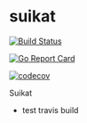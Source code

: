 # suikat

[![Build Status](https://travis-ci.com/nobuenhombre/suikat.svg?branch=master)](https://travis-ci.com/nobuenhombre/suikat)

[![Go Report Card](https://goreportcard.com/badge/github.com/nobuenhombre/suikat)](https://goreportcard.com/report/github.com/nobuenhombre/suikat)

[![codecov](https://codecov.io/gh/nobuenhombre/suikat/branch/master/graph/badge.svg)](https://codecov.io/gh/nobuenhombre/suikat)

Suikat

- test travis build
